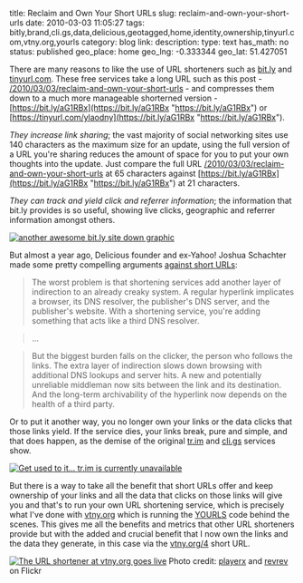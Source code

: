 title: Reclaim and Own Your Short URLs
slug: reclaim-and-own-your-short-urls
date: 2010-03-03 11:05:27
tags: bitly,brand,cli.gs,data,delicious,geotagged,home,identity,ownership,tinyurl.com,vtny.org,yourls
category: blog
link: 
description: 
type: text
has_math: no
status: published
geo_place: home
geo_lng: -0.333344
geo_lat: 51.427051

There are many reasons to like the use of URL shorteners such as [bit.ly](https://bit.ly "https://bit.ly") and [tinyurl.com](https://tinyurl.com "https://tinyurl.com"). These free services take a long URL such as this post - [/2010/03/03/reclaim-and-own-your-short-urls](/2010/03/03/reclaim-and-own-your-short-urls "/2010/03/03/reclaim-and-own-your-short-urls") - and compresses them down to a much more manageable shorterned version - [https://bit.ly/aG1RBx](https://bit.ly/aG1RBx "https://bit.ly/aG1RBx") or [https://tinyurl.com/ylaodny](https://bit.ly/aG1RBx "https://bit.ly/aG1RBx").

<!-- TEASER_END -->

*They increase link sharing*; the vast majority of social networking sites use 140 characters as the maximum size for an update, using the full version of a URL you're sharing reduces the amount of space for you to put your own thoughts into the update. Just compare the full URL [/2010/03/03/reclaim-and-own-your-short-urls](/2010/03/03/reclaim-and-own-your-short-urls "/2010/03/03/reclaim-and-own-your-short-urls") at 65 characters against [https://bit.ly/aG1RBx](https://bit.ly/aG1RBx "https://bit.ly/aG1RBx") at 21 characters.

*They can track and yield click and referrer information*; the information that bit.ly provides is so useful, showing live clicks, geographic and referrer information amongst others.

[![another awesome bit.ly site down graphic](https://farm4.static.flickr.com/3414/3275068102_f753109c3e_d.jpg)](https://www.flickr.com/photos/revrev/3275068102/ "another")

But almost a year ago, Delicious founder and ex-Yahoo! Joshua Schachter made some pretty compelling arguments [against short URLs](https://joshua.schachter.org/2009/04/on-url-shorteners.html "https://joshua.schachter.org/2009/04/on-url-shorteners.html"):



> The worst problem is that shortening services add another layer of indirection to an already creaky system. A regular hyperlink implicates a browser, its DNS resolver, the publisher's DNS server, and the publisher's website. With a shortening service, you're adding something that acts like a third DNS resolver.



> ...



> But the biggest burden falls on the clicker, the person who follows the links. The extra layer of indirection slows down browsing with additional DNS lookups and server hits. A new and potentially unreliable middleman now sits between the link and its destination. And the long-term archivability of the hyperlink now depends on the health of a third party.


Or to put it another way, you no longer own your links or the data clicks that those links yield. If the service dies, your links break, pure and simple, and that does happen, as the demise of the original [tr.im](https://www.guardian.co.uk/technology/blog/2009/aug/10/url-shortening-shutdown-trim-bitly "https://www.guardian.co.uk/technology/blog/2009/aug/10/url-shortening-shutdown-trim-bitly") and [cli.gs](https://www.downloadsquad.com/2009/10/05/cli-gs-url-shortener-closes-up-shop/ "https://www.downloadsquad.com/2009/10/05/cli-gs-url-shortener-closes-up-shop/") services show.

[![Get used to it... tr.im is currently unavailable](https://farm4.static.flickr.com/3502/3812229111_b782326e13_d.jpg)](https://www.flickr.com/photos/playerx/3812229111/ "Get used to it... tr.im is currently unavailable")

But there is a way to take all the benefit that short URLs offer and keep ownership of your links and all the data that clicks on those links will give you and that's to run your own URL shortening service, which is precisely what I've done with [vtny.org](https://vtny.org/ "https://vtny.org/") which is running the [YOURLS](https://yourls.org/ "https://yourls.org/") code behind the scenes. This gives me all the benefits and metrics that other URL shorteners provide but with the added and crucial benefit that I now own the links and the data they generate, in this case via the [vtny.org/4](https://vtny.org/4 "https://vtny.org/4") short URL.

[![The URL shortener at vtny.org goes live](https://farm5.static.flickr.com/4023/4403812096_e8bce41c98.jpg)](https://www.flickr.com/photos/vicchi/4403812096/ "The URL shortener at vtny.org goes live")
Photo credit: [playerx](https://www.flickr.com/photos/playerx/3812229111/ "https://www.flickr.com/photos/playerx/3812229111/") and [revrev](https://www.flickr.com/photos/revrev/3275068102/ "https://www.flickr.com/photos/revrev/3275068102/") on Flickr


